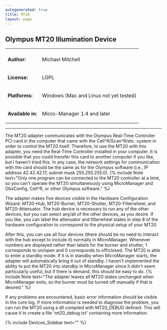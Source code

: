 ```yaml
---
autogenerated: true
title: MT20
layout: page
---
```


## Olympus MT20 Illumination Device

<table>
<tr>
<td markdown="1"  valign=top >
<tr>
<td markdown="1">

**Author:**

</td>
<td markdown="1">

Michael Mitchell

</tr>
<tr>
<td markdown="1">

**License:**

</td>
<td markdown="1">

LGPL

</td>
</tr>
<tr>
<td markdown="1">

**Platforms:**

</td>
<td markdown="1">

Windows (Mac and Linux not yet tested)

</td>
</tr>
<tr>
<td markdown="1">

**Available in:**

</td>
<td markdown="1">

Micro-Manager 1.4 and later

</td>
</tr>
</table>

------------------------------------------------------------------------

The MT20 adapter communicates with the Olympus Real-Time Controller PCI
card in the computer that came with the Cell^R/Scan^R/etc. system in
order to control the MT20 itself. Therefore, to use the MT20 with this
adapter, you need the Real-Time Controller installed in your computer.
It is possible that you could transfer this card to another computer if
you like, but I haven't tried this. In any case, the network settings
for communication with the card should be the same as for the Olympus
software (i.e., IP address 42.42.42.17, subnet mask 255.255.255.0).
{% include Note text="Only one program can be connected to the MT20 controller at a time, so you can't operate the MT20 simultaneously using MicroManager and ObsConfig, Cell^R, or other Olympus software." %}

The adapter makes five devices visible in the Hardware Configuration
Wizard: MT20-Hub, MT20-Burner, MT20-Shutter, MT20-Filterwheel, and
MT20-Attenuator. The hub device is necessary to run any of the other
devices, but you can select any/all of the other devices, as you desire.
If you like, you can label the attenuator and filterwheel states in step
8 of the hardware configuration to correspond to the physical setup of
your MT20.

After this, you can use all four devices (there should be no need to
interact with the hub except to include it) normally in MicroManager.
Whenever numbers are displayed rather than labels for the burner and
shutter, 1 corresponds to on/open and 0 corresponds to off/closed. The
MT20 is able to enter a standby mode. If it is in standby when
MicroManager starts, the adapter will automatically bring it out of
standby. I haven't implemented the ability to put the MT20 into standby
in MicroManager since it didn't seem particularly useful, but if there
is demand, this should be easy to do.
{% include Note text="The adapter leaves all MT20 states unchanged when MicroManager exits, so the burner must be turned off manually if that is desired." %}

If any problems are encountered, basic error information should be
visible in the core log. If more information is needed to diagnose the
problem, you can run the MT20 using a dll compiled with MT20\_DEBUG
defined. This will cause it to create a file 'mt20\_debug.txt'
containing more information.

{% include Devices_Sidebar text="" %}
